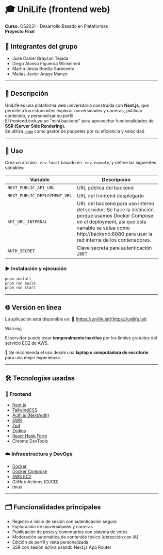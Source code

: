 # 🎓 UniLife (frontend web)

**Curso:** CS2031 - Desarrollo Basado en Plataformas  
**Proyecto Final**

## 👥 Integrantes del grupo

- José Daniel Grayson Tejada
- Diego Alonso Figueroa Winkelried
- Martin Jesús Bonilla Sarmiento
- Matías Javier Anaya Manzo

---

## 🧠 Descripción

UniLife es una plataforma web universitaria construida con **Next.js**, que permite a los estudiantes explorar universidades y carreras, publicar contenido, y personalizar su perfil.  
El frontend incluye un “mini backend” para aprovechar funcionalidades de **SSR (Server Side Rendering)**.  
Se utiliza [`pnpm`](https://pnpm.io) como gestor de paquetes por su eficiencia y velocidad.

---

## 🚀 Uso

Crea un archivo `.env.local` basado en `.env.example`, y define las siguientes variables:

| Variable                     | Descripción                                                                                                                                                                                                               |
| ---------------------------- | ------------------------------------------------------------------------------------------------------------------------------------------------------------------------------------------------------------------------- |
| `NEXT_PUBLIC_API_URL`        | URL pública del backend                                                                                                                                                                                                   |
| `NEXT_PUBLIC_DEPLOYMENT_URL` | URL del frontend desplegado                                                                                                                                                                                               |
| `API_URL_INTERNAL`           | URL del backend para uso interno del servidor. Se hace la distinción porque usamos Docker Compose en el deployment, así que esta variable se setea como http://backend:8080 para usar la red interna de los contenedores. |
| `AUTH_SECRET`                | Clave secreta para autenticación JWT                                                                                                                                                                                      |

### ▶️ Instalación y ejecución

```bash
pnpm install
pnpm run build
pnpm run start
```

---

## 🌐 Versión en línea

La aplicación está disponible en:
🔗 [https://unilife.lat](https://unilife.lat)

> [!WARNING]
> El servidor puede estar **temporalmente inactivo** por los límites gratuitos del servicio EC2 de AWS.

📌 Se recomienda el uso desde una **laptop o computadora de escritorio** para una mejor experiencia.

---

## 🛠️ Tecnologías usadas

### 🧩 Frontend

- [Next.js](https://nextjs.org/)
- [TailwindCSS](https://tailwindcss.com/)
- [Auth.js (NextAuth)](https://authjs.dev/)
- [SWR](https://swr.vercel.app/)
- [Zod](https://zod.dev/)
- [Zodios](https://zodios.dev/)
- [React Hook Form](https://react-hook-form.com/)
- Chrome DevTools

### ☁️ Infraestructura y DevOps

- [Docker](https://www.docker.com/)
- [Docker Compose](https://docs.docker.com/compose/)
- [AWS EC2](https://aws.amazon.com/ec2/)
- GitHub Actions (CI/CD)
- tmux

---

## 🗂️ Funcionalidades principales

- Registro e inicio de sesión con autenticación segura
- Exploración de universidades y carreras
- Publicación de posts y comentarios con sistema de votos
- Moderación automática de contenido tóxico (detección con IA)
- Edición de perfil y vista personalizada
- SSR con sesión activa usando Next.js App Router
